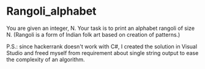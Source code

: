 # Rangoli_alphabet

You are given an integer, N. Your task is to print an alphabet rangoli of size N. (Rangoli is a form of Indian folk art based on creation of patterns.)

P.S.: since hackerrank doesn't work with C#, I created the solution in Visual Studio and freed myself from requirement about single string output to ease the complexity of an algorithm.
